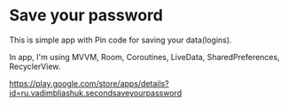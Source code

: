 # Save your password
This is simple app with Pin code for saving your data(logins).

In app, I'm using MVVM, Room, Coroutines, LiveData, SharedPreferences, RecyclerView.

https://play.google.com/store/apps/details?id=ru.vadimbliashuk.secondsaveyourpassword
